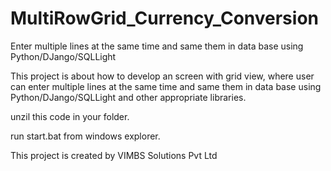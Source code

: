 # MultiRowGrid_Currency_Conversion
Enter multiple lines at the same time and same them in data base using Python/DJango/SQLLight

This project is about how to develop an screen with grid view, where user can enter multiple lines at the same time and same them in data base using Python/DJango/SQLLight and other appropriate libraries.

unzil this code in your folder. 

run start.bat from windows explorer.


This project is created by VIMBS Solutions Pvt Ltd
